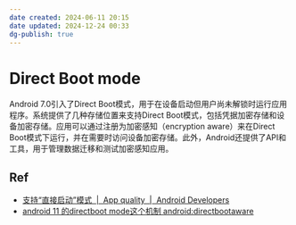 ```yaml
---
date created: 2024-06-11 20:15
date updated: 2024-12-24 00:33
dg-publish: true
---
```


# Direct Boot mode

Android 7.0引入了Direct Boot模式，用于在设备启动但用户尚未解锁时运行应用程序。系统提供了几种存储位置来支持Direct Boot模式，包括凭据加密存储和设备加密存储。应用可以通过注册为加密感知（encryption aware）来在Direct Boot模式下运行，并在需要时访问设备加密存储。此外，Android还提供了API和工具，用于管理数据迁移和测试加密感知应用。

## Ref

- [支持“直接启动”模式  |  App quality  |  Android Developers](https://developer.android.com/privacy-and-security/direct-boot)
- [android 11 的directboot mode这个机制 android:directbootaware](https://blog.51cto.com/u_16099277/8536840)
